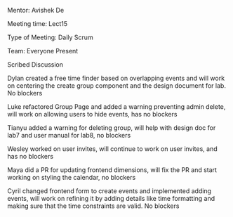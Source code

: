 Mentor: Avishek De

Meeting time: Lect15

Type of Meeting: Daily Scrum

Team: Everyone Present

Scribed Discussion

Dylan created a free time finder based on overlapping events and will work on centering the create group component and the design document for lab. No blockers

Luke refactored Group Page and added a warning preventing admin delete, will work on allowing users to hide events, has no blockers

Tianyu added a warning for deleting group, will help with design doc for lab7 and user manual for lab8, no blockers

Wesley worked on user invites, will continue to work on user invites, and has no blockers

Maya did a PR for updating frontend dimensions, will fix the PR and start working on styling the calendar, no blockers

Cyril changed frontend form to create events and implemented adding events, will work on refining it by adding details like time formatting and making sure that the time constraints are valid. No blockers
